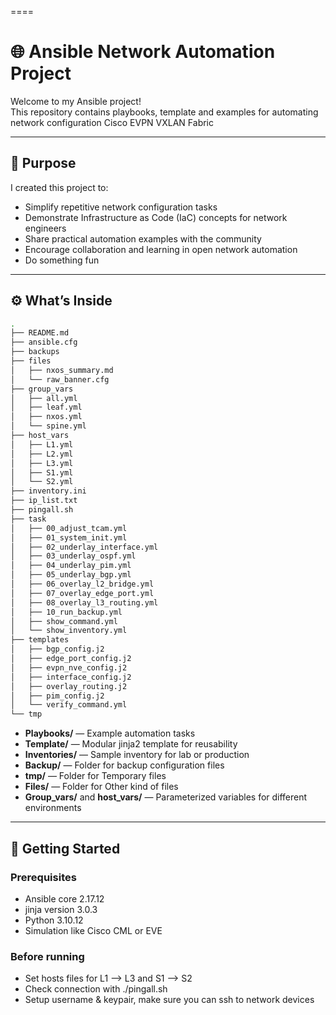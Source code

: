 ====
# 🌐 Ansible Network Automation Project

Welcome to my Ansible project!  
This repository contains playbooks, template and examples for automating network configuration Cisco EVPN VXLAN Fabric 

---

## 🎯 Purpose

I created this project to:
- Simplify repetitive network configuration tasks  
- Demonstrate Infrastructure as Code (IaC) concepts for network engineers  
- Share practical automation examples with the community  
- Encourage collaboration and learning in open network automation
- Do something fun 
---

## ⚙️ What’s Inside
```bash
.
├── README.md
├── ansible.cfg
├── backups
├── files
│   ├── nxos_summary.md
│   └── raw_banner.cfg
├── group_vars
│   ├── all.yml
│   ├── leaf.yml
│   ├── nxos.yml
│   └── spine.yml
├── host_vars
│   ├── L1.yml
│   ├── L2.yml
│   ├── L3.yml
│   ├── S1.yml
│   └── S2.yml
├── inventory.ini
├── ip_list.txt
├── pingall.sh
├── task
│   ├── 00_adjust_tcam.yml
│   ├── 01_system_init.yml
│   ├── 02_underlay_interface.yml
│   ├── 03_underlay_ospf.yml
│   ├── 04_underlay_pim.yml
│   ├── 05_underlay_bgp.yml
│   ├── 06_overlay_l2_bridge.yml
│   ├── 07_overlay_edge_port.yml
│   ├── 08_overlay_l3_routing.yml
│   ├── 10_run_backup.yml
│   ├── show_command.yml
│   └── show_inventory.yml
├── templates
│   ├── bgp_config.j2
│   ├── edge_port_config.j2
│   ├── evpn_nve_config.j2
│   ├── interface_config.j2
│   ├── overlay_routing.j2
│   ├── pim_config.j2
│   └── verify_command.yml
└── tmp

```
- **Playbooks/** — Example automation tasks
- **Template/** — Modular jinja2 template  for reusability  
- **Inventories/** — Sample inventory for lab or production  
- **Backup/** — Folder for backup configuration files
- **tmp/** — Folder for Temporary files
- **Files/** — Folder for Other kind of files
- **Group_vars/** and **host_vars/** — Parameterized variables for different environments

---

## 🚀 Getting Started

### Prerequisites
- Ansible core 2.17.12 
- jinja version 3.0.3 
- Python 3.10.12  
- Simulation like Cisco CML or EVE

### Before running
- Set hosts files for L1 --> L3 and S1 --> S2
- Check connection with ./pingall.sh
- Setup username & keypair, make sure you can ssh to network devices


